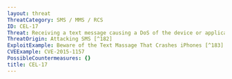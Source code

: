 ```yaml
---
layout: threat
ThreatCategory: SMS / MMS / RCS
ID: CEL-17
Threat: Receiving a text message causing a DoS of the device or application (possibly apps other than the messaging app)
ThreatOrigin: Attacking SMS [^182]
ExploitExample: Beware of the Text Massage That Crashes iPhones [^183]
CVEExample: CVE-2015-1157
PossibleCountermeasures: {}
title: CEL-17
---
```


